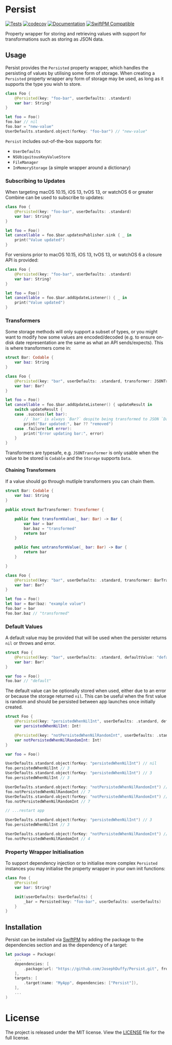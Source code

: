 # Persist

[![Tests](https://github.com/JosephDuffy/Persist/workflows/Tests/badge.svg)](https://github.com/JosephDuffy/Persist/actions?query=workflow%3ATests)
[![codecov](https://codecov.io/gh/JosephDuffy/Persist/branch/master/graph/badge.svg)](https://codecov.io/gh/JosephDuffy/Persist)
[![Documentation](https://josephduffy.github.io/Persist/badge.svg)](https://josephduffy.github.io/Persist/)
[![SwiftPM Compatible](https://img.shields.io/badge/SwiftPM-compatible-4BC51D.svg?style=flat)](https://github.com/apple/swift-package-manager)

Property wrapper for storing and retrieving values with support for transformations such as storing as JSON data.

## Usage

Persist provides the `Persisted` property wrapper, which handles the persisting of values by utilising some form of storage. When creating a `Persisted` property wrapper any form of storage may be used, as long as it supports the type you wish to store.

```swift
class Foo {
    @Persisted(key: "foo-bar", userDefaults: .standard)
    var bar: String?
}

let foo = Foo()
foo.bar // nil
foo.bar = "new-value"
UserDefaults.standard.object(forKey: "foo-bar") // "new-value"
```

`Persist` includes out-of-the-box supports for:

- `UserDefaults`
- `NSUbiquitousKeyValueStore`
- `FileManager`
- `InMemoryStorage` (a simple wrapper around a dictionary)

### Subscribing to Updates

When targeting macOS 10.15, iOS 13, tvOS 13, or watchOS 6 or greater Combine can be used to subscribe to updates:

```swift
class Foo {
    @Persisted(key: "foo-bar", userDefaults: .standard)
    var bar: String?
}

let foo = Foo()
let cancellable = foo.$bar.updatesPublisher.sink { _ in
    print("Value updated")
}
```

For versions prior to macOS 10.15, iOS 13, tvOS 13, or watchOS 6 a closure API is provided:

```swift
class Foo {
    @Persisted(key: "foo-bar", userDefaults: .standard)
    var bar: String?
}

let foo = Foo()
let cancellable = foo.$bar.addUpdateListener() { _ in
    print("Value updated")
}
```

### Transformers

Some storage methods will only support a subset of types, or you might want to modify how some values are encoded/decoded (e.g. to ensure on-disk date representation are the same as what an API sends/expects). This is where transformers come in:

```swift
struct Bar: Codable {
    var baz: String
}

class Foo {
    @Persisted(key: "bar", userDefaults: .standard, transformer: JSONTransformer())
    var bar: Bar?
}

let foo = Foo()
let cancellable = foo.$bar.addUpdateListener() { updateResult in
    switch updateResult {
    case .success(let bar):
        // `bar` is always `Bar?` despite being transformed to JSON `Data` by `JSONTransformer`
        print("Bar updated:", bar ?? "removed")
    case .failure(let error):
        print("Error updating bar:", error)
    }
}
```

Transformers are typesafe, e.g. `JSONTransformer` is only usable when the value to be stored is `Codable` and the `Storage` supports `Data`.

#### Chaining Transformers

If a value should go through mutliple transformers you can chain them.

```swift
struct Bar: Codable {
    var baz: String
}

public struct BarTransformer: Transformer {

    public func transformValue(_ bar: Bar) -> Bar {
        var bar = bar
        bar.baz = "transformed"
        return bar
    }

    public func untransformValue(_ bar: Bar) -> Bar {
        return bar
    }

}

class Foo {
    @Persisted(key: "bar", userDefaults: .standard, transformer: BarTransformer().append(JSONTransformer()))
    var bar: Bar?
}

let foo = Foo()
let bar = Bar(baz: "example value")
foo.bar = bar
foo.bar.baz // "transformed"
```

### Default Values

A default value may be provided that will be used when the persister returns `nil` or throws and error.

```swift
struct Foo {
    @Persisted(key: "bar", userDefaults: .standard, defaultValue: "default")
    var bar: Bar!
}

var foo = Foo()
foo.bar // "default"
```

The default value can be optionally stored when used, either due to an error or because the storage returned `nil`. This can be useful when the first value is random and should be persisted between app launches once initially created.

```swift
struct Foo {
    @Persisted(key: "persistedWhenNilInt", userDefaults: .standard, defaultValue: Int.random(in: 1...10), defaultValuePersistBehaviour: .persistWhenNil)
    var persistedWhenNilInt: Int!

    @Persisted(key: "notPersistedWhenNilRandomInt", userDefaults: .standard, defaultValue: Int.random(in: 1...10))
    var notPersistedWhenNilRandomInt: Int!
}

var foo = Foo()

UserDefaults.standard.object(forKey: "persistedWhenNilInt") // nil
foo.persistedWhenNilInt // 3
UserDefaults.standard.object(forKey: "persistedWhenNilInt") // 3
foo.persistedWhenNilInt // 3

UserDefaults.standard.object(forKey: "notPersistedWhenNilRandomInt") // nil
foo.notPersistedWhenNilRandomInt // 7
UserDefaults.standard.object(forKey: "notPersistedWhenNilRandomInt") // nil
foo.notPersistedWhenNilRandomInt // 7

// ...restart app

UserDefaults.standard.object(forKey: "persistedWhenNilInt") // 3
foo.persistedWhenNilInt // 3

UserDefaults.standard.object(forKey: "notPersistedWhenNilRandomInt") // nil
foo.notPersistedWhenNilRandomInt // 4
```

### Property Wrapper Initialisation

To support dependency injection or to initialise more complex `Persisted` instances you may initialise the property wrapper in your own init functions:

```swift
class Foo {
    @Persisted
    var bar: String?

    init(userDefaults: UserDefaults) {
        _bar = Persisted(key: "foo-bar", userDefaults: userDefaults)
    }
}
```

## Installation

Persist can be installed via [SwiftPM](https://github.com/apple/swift-package-manager) by adding the package to the dependencies section and as the dependency of a target:

```swift
let package = Package(
    ...
    dependencies: [
        .package(url: "https://github.com/JosephDuffy/Persist.git", from: "0.1.0"),
    ],
    targets: [
        .target(name: "MyApp", dependencies: ["Persist"]),
    ],
    ...
)
```

# License

The project is released under the MIT license. View the [LICENSE](./LICENSE) file for the full license.
